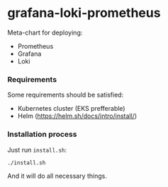 # grafana-loki-prometheus

Meta-chart for deploying:

* Prometheus
* Grafana
* Loki

### Requirements

Some requirements should be satisfied:

* Kubernetes cluster (EKS prefferable)
* Helm (https://helm.sh/docs/intro/install/)

### Installation process

Just run `install.sh`:

```
./install.sh
```

And it will do all necessary things.
